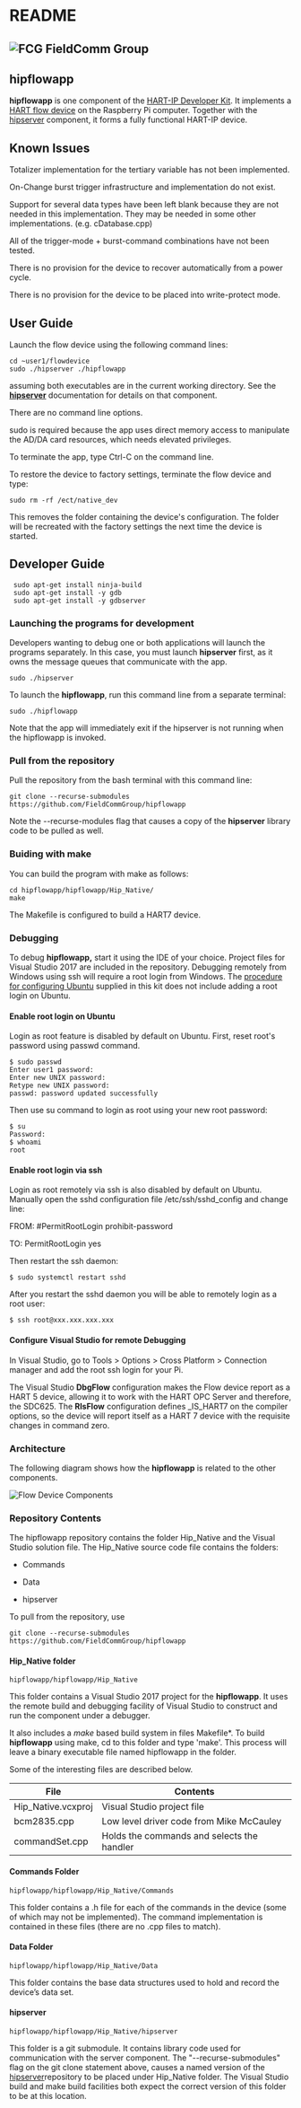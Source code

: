 # README

## ![FCG](https://avatars0.githubusercontent.com/u/26013747?s=50&v=4) FieldComm Group

## hipflowapp
**hipflowapp** is one component of the [HART-IP Developer
Kit](https://github.com/FieldCommGroup/HART-IP-Developer-Kit).
It implements a [HART flow
device](https://github.com/FieldCommGroup/HART-IP-Developer-Kit/blob/master/doc/hart-ip-flowdevice-spec.md)
on the Raspberry Pi computer. Together with the
[hipserver](https://github.com/FieldCommGroup/hipserver) component, it forms a
fully functional HART-IP device.

## Known Issues

Totalizer implementation for the tertiary variable has not been implemented.

On-Change burst trigger infrastructure and implementation do not exist.

Support for several data types have been left blank because they are not needed
in this implementation. They may be needed in some other implementations. (e.g.
cDatabase.cpp)

All of the trigger-mode + burst-command combinations have not been tested.

There is no provision for the device to recover automatically from a power cycle.

There is no provision for the device to be placed into write-protect mode.

## User Guide

Launch the flow device using the following command lines:
```
cd ~user1/flowdevice
sudo ./hipserver ./hipflowapp
```
assuming both executables are in the current working directory. See the [**hipserver**](https://github.com/FieldCommGroup/hipserver) documentation for details on that component.

There are no command line options. 

sudo is required because the app uses direct
memory access to manipulate the AD/DA card resources, which needs elevated privileges.

To terminate the app, type Ctrl-C on the command line.

To restore the device to factory settings, terminate the flow device and type:
```
sudo rm -rf /ect/native_dev
```
This removes the folder containing the device's configuration.  The folder will be recreated with the factory settings the next time the device is started.

## Developer Guide

```
 sudo apt-get install ninja-build
 sudo apt-get install -y gdb
 sudo apt-get install -y gdbserver
```

### Launching the programs for development

Developers wanting to debug one or both applications will launch the programs
separately. In this case, you must launch **hipserver** first, as it owns the
message queues that communicate with the app.
```
sudo ./hipserver
```

To launch the **hipflowapp**, run this command line from a separate terminal:

``` 
sudo ./hipflowapp
```

Note that the app will immediately exit if the hipserver is not running when the
hipflowapp is invoked.

### Pull from the repository

Pull the repository from the bash terminal with this command line:

```
git clone --recurse-submodules https://github.com/FieldCommGroup/hipflowapp
```

Note the --recurse-modules flag that causes a copy of the **hipserver** library
code to be pulled as well.
### Buiding with make

You can build the program with make as follows:

```
cd hipflowapp/hipflowapp/Hip_Native/
make
```
The Makefile is configured to build a HART7 device.
### Debugging
To debug **hipflowapp,** start it using the IDE of your choice. Project files
for Visual Studio 2017 are included in the repository. Debugging remotely from Windows using ssh will require a root login from Windows. The [procedure for
configuring Ubuntu](https://github.com/FieldCommGroup/HART-IP-Developer-Kit/blob/master/doc/Install%20OS.md)
supplied in this kit does not include adding a root login on Ubuntu.

#### Enable root login on Ubuntu

Login as root feature is disabled by default on Ubuntu. First, reset root's
password using passwd command.

```
$ sudo passwd
Enter user1 password:
Enter new UNIX password:
Retype new UNIX password:
passwd: password updated successfully
```

Then use su command to login as root using your new root password:

```
$ su
Password:
$ whoami
root
```

#### Enable root login via ssh

Login as root remotely via ssh is also disabled by default on Ubuntu. Manually
open the sshd configuration file /etc/ssh/sshd_config and change line:

FROM: \#PermitRootLogin prohibit-password

TO: PermitRootLogin yes

Then restart the ssh daemon:

```
$ sudo systemctl restart sshd
```

After you restart the sshd daemon you will be able to remotely login as a root
user:

```
$ ssh root@xxx.xxx.xxx.xxx
```

#### Configure Visual Studio for remote Debugging

In Visual Studio, go to Tools \> Options \> Cross Platform \> Connection manager
and add the root ssh login for your Pi.

The Visual Studio **DbgFlow** configuration makes
the Flow device report as a HART 5 device, allowing it to work with the HART OPC Server and therefore, the SDC625. The **RlsFlow** configuration defines _IS_HART7 on the compiler options, so the device will report itself as a HART 7 device with the requisite changes in command zero.

### Architecture

The following diagram shows how the **hipflowapp** is related to the other
components.

![Flow Device Components](.gitbook/assets/flowcomponent.png)

### Repository Contents

The hipflowapp repository contains the folder Hip_Native and the Visual Studio
solution file. The Hip_Native source code file contains the folders:

-   Commands

-   Data

-   hipserver

To pull from the repository, use

```
git clone --recurse-submodules https://github.com/FieldCommGroup/hipflowapp
```

#### Hip_Native folder

```
hipflowapp/hipflowapp/Hip_Native
```

This folder contains a Visual Studio 2017 project for the **hipflowapp**. It
uses the remote build and debugging facility of Visual Studio to construct and
run the component under a debugger.

It also includes a *make* based build system in files Makefile\*. To build
**hipflowapp** using make, cd to this folder and type 'make'. This process will
leave a binary executable file named hipflowapp in the folder.

Some of the interesting files are described below.

| File                                          | Contents                                                                                                       |
|----|----|
| Hip_Native.vcxproj   | Visual Studio project file   |
| bcm2835.cpp|Low level driver code from Mike McCauley |
| commandSet.cpp|Holds the commands and selects the handler |


#### Commands Folder

```
hipflowapp/hipflowapp/Hip_Native/Commands
```

This folder contains a .h file for each of the commands in the device (some
of which may not be implemented). The command implementation is contained in
these files (there are no .cpp files to match).

#### Data Folder

```
hipflowapp/hipflowapp/Hip_Native/Data
```

This folder contains the base data structures used to hold and record the device’s data set.


#### hipserver

```
hipflowapp/hipflowapp/Hip_Native/hipserver
```

This folder is a git submodule. It contains library code used for
communication with the server component. The "--recurse-submodules" flag on the
git clone statement above, causes a named version of the
[hipserver](https://github.com/FieldCommGroup/hipserver)repository to be placed
under Hip_Native folder. The Visual Studio build and make build facilities both
expect the correct version of this folder to be at this location.
